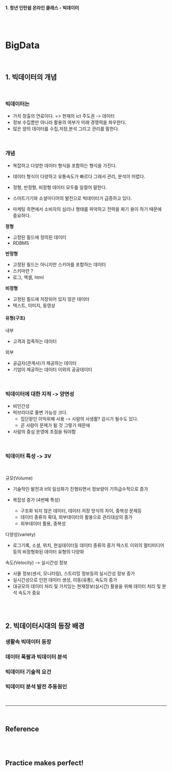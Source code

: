 <br>

#### 1. 청년 인턴쉽 온라인 클래스 - 빅데이터

<br>
<br>

# BigData

<br>

## 1. **빅데이터**의 개념 

<br>

### 빅데이터는

- 가치 창출의 연료이다. => 현재의 ict 주도권 -> 데이터 
- 정보 수집뿐만 아니라 활용의 여부가 미래 경쟁력을 좌우한다.
- 많은 양의 데이터를 수집,저장,분석 그리고 관리를 말한다. 

<br>

### 개념

- 복잡하고 다양한 데이터 형식을 포함하는 형식을 가진다. 
- 데이터 형식이 다양하고 유통속도가 빠르다 그래서 관리, 분석이 어렵다. 
- 정형, 반정형, 비정형 데이터 모두를 일컬어 말한다.
- 스마트기기와 소셜미디어의 발전으로 빅데이터가 급증하고 있다. 


- 마케팅 측면에서 소비자의 심리나 행태를 파악하고 전략을 짜기 용이 하기 때문에 중요하다. 

**정형**

- 고정된 필드에 정의된 데이터 
- RDBMS

**반정형**

- 고정된 필드는 아니지만 스키마를 포함하는 데이터
- 스키마란 ? 
- 로그, 엑셀, html

**비정형**

- 고정된 필드에 저장되어 있지 않은 데이터 
- 텍스트, 이미지, 동영상 

#### 유형(구조) 

내부 
- 고객과 접족하는 데이터 

외부 
- 공급자(관계사)가 제공하는 데이터 
- 기업이 제공하는 데이터 이외의 공공데이터 

<br>

### 빅데이터에 대한 지적 -> 양면성 

- 비인간성
- 빅브라더로 돌변 가능성 크다. 
    - 집단젇인 이익위해 사용 -> 사람의 사생활? 감시가 될수도 있다. 
    - 곧 사람이 문제가 될 것  그렇기 때문에 
- 사람의 중심 운영에 초점을 둬야함 

<br>

### 빅데이터 특성 -> 3V

<br>

규모(Volume)
- 기술적인 발전과 it의 일상화가 진행되면서 정보량이 기하급수적으로 증가 

- 복잡성 증가 (4번째 특성) 
    - 구조화 되지 않은 데이터, 데이터 저장 방식의 차이, 중복성 문제등 
    - 데이터 종류의 확대, 외부데이터의 활용으로 관리대상의 증가 
    - 외부데이터 활용, 중복성 

다양성(variety)
- 로그기록, 소셜, 위치, 현실데이터등 데이터 종류의 증가 
텍스트 이외의 멀티미디어 등의 비정형화된 데이터 유형의 다양화 


속도(Velocity) -> 실시간성 정보
- 사물 정보(센서, 모니터링), 스트리밍 정보등의 실시간성 정보 증가 
- 실시간성으로 인한 데이터 생성, 이동(유통), 속도의 증가 
- 대규모의 데이터 처리 및 가치있는 현재정보(실시간) 활용을 위해 데이터 처리 및 분석 속도가 중요 
 
<br>

<br>

## 2. 빅데이터시대의 등장 배경 

### 생활속 빅데이터 등장

### 데이터 폭팔과 빅데이터 분석 

### 빅데이터 기술적 요건 

### 빅데이터 분석 발전 추동원인 




<br>

---

<br>

## Reference <br>

<!-- - 파이썬 코딩도장 &nbsp; : &nbsp;<https://dojang.io/> <br> -->

<br>
<br>

## Practice makes perfect! <br>

<!-- - [내용](주소) -->